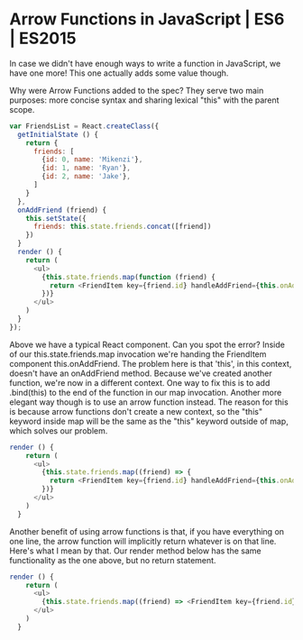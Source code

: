 # Arrow Functions in JavaScript | ES6 | ES2015
In case we didn't have enough ways to write a function in JavaScript, we have one more! This one actually adds some value though.

Why were Arrow Functions added to the spec? They serve two main purposes: more concise syntax and sharing lexical "this" with the parent scope.

```javascript
var FriendsList = React.createClass({
  getInitialState () {
    return {
      friends: [
        {id: 0, name: 'Mikenzi'},
        {id: 1, name: 'Ryan'},
        {id: 2, name: 'Jake'},
      ]
    }
  },
  onAddFriend (friend) {
    this.setState({
      friends: this.state.friends.concat([friend])
    })
  }
  render () {
    return (
      <ul>
        {this.state.friends.map(function (friend) {
          return <FriendItem key={friend.id} handleAddFriend={this.onAddFriend}>{friend.name}</FriendItem>
        })}
      </ul>        
    )
  }
});
```

Above we have a typical React component. Can you spot the error? Inside of our this.state.friends.map invocation we're handing the FriendItem component this.onAddFriend. The problem here is that 'this', in this context, doesn't have an onAddFriend method. Because we've created another function, we're now in a different context. One way to fix this is to add .bind(this) to the end of the function in our map invocation. Another more elegant way though is to use an arrow function instead. The reason for this is because arrow functions don't create a new context, so the "this" keyword inside map will be the same as the "this" keyword outside of map, which solves our problem.

```javascript
render () {
    return (
      <ul>
        {this.state.friends.map((friend) => {
          return <FriendItem key={friend.id} handleAddFriend={this.onAddFriend}>{friend.name}></FriendItem>
        })}
      </ul>
    )
  }
```

Another benefit of using arrow functions is that, if you have everything on one line, the arrow function will implicitly return whatever is on that line. Here's what I mean by that. Our render method below has the same functionality as the one above, but no return statement.

```javascript
render () {
    return (
      <ul>
        {this.state.friends.map((friend) => <FriendItem key={friend.id} handleAddFriend={this.onAddFriend}>{friend.name}</FriendItem>)}
      </ul>
    )
  }
```